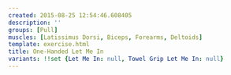 ```yaml
---
created: 2015-08-25 12:54:46.608405
description: ''
groups: [Pull]
muscles: [Latissimus Dorsi, Biceps, Forearms, Deltoids]
template: exercise.html
title: One-Handed Let Me In
variants: !!set {Let Me In: null, Towel Grip Let Me In: null}
---
```

